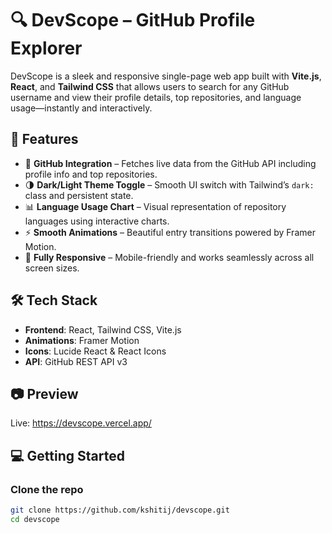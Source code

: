 # 🔍 DevScope – GitHub Profile Explorer

DevScope is a sleek and responsive single-page web app built with **Vite.js**, **React**, and **Tailwind CSS** that allows users to search for any GitHub username and view their profile details, top repositories, and language usage—instantly and interactively.

## 🚀 Features

- 🔎 **GitHub Integration** – Fetches live data from the GitHub API including profile info and top repositories.
- 🌗 **Dark/Light Theme Toggle** – Smooth UI switch with Tailwind’s `dark:` class and persistent state.
- 📊 **Language Usage Chart** – Visual representation of repository languages using interactive charts.
- ⚡ **Smooth Animations** – Beautiful entry transitions powered by Framer Motion.
- 📱 **Fully Responsive** – Mobile-friendly and works seamlessly across all screen sizes.

## 🛠️ Tech Stack

- **Frontend**: React, Tailwind CSS, Vite.js
- **Animations**: Framer Motion
- **Icons**: Lucide React & React Icons
- **API**: GitHub REST API v3

## 📷 Preview

Live: https://devscope.vercel.app/

## 💻 Getting Started

### Clone the repo

```bash
git clone https://github.com/kshitij/devscope.git
cd devscope
